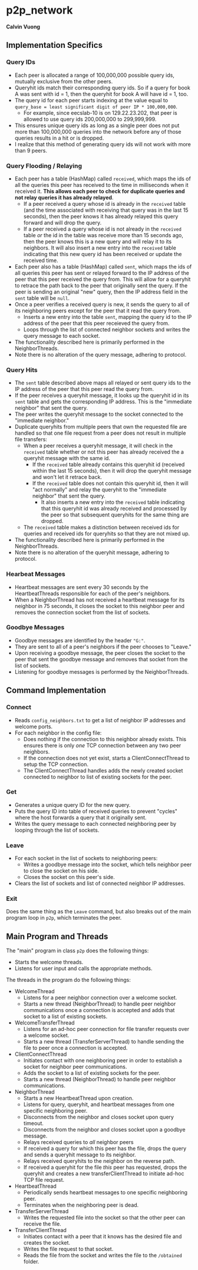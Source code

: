 # p2p_network
**Calvin Vuong**

## Implementation Specifics
### Query IDs
* Each peer is allocated a range of 100,000,000 possible query ids, mutually exclusive from the other peers.
* Queryhit ids match their corresponding query ids. So if a query for book A was sent with id = 1, then the queryhit for book A will have id = 1, too.
* The query id for each peer starts indexing at the value equal to `query_base = least significant digit of peer IP * 100,000,000`.
  * For example, since eecslab-10 is on 129.22.23.202, that peer is allowed to use query ids 200,000,000 to 299,999,999.
* This ensures unique query ids as long as a single peer does not put more than 100,000,000 queries into the network before any of those queries results in a hit or is dropped.
* I realize that this method of generating query ids will not work with more than 9 peers.

### Query Flooding / Relaying
* Each peer has a table (HashMap) called `received`, which maps the ids of all the queries this peer has received to the time in milliseconds when it received it. **This allows each peer to check for duplicate queries and not relay queries it has already relayed**. 
  * If a peer received a query whose id is already in the `received` table (and the time associated with receiving that query was in the last 15 seconds), then the peer knows it has already relayed this query forward and will drop the query.
  * If a peer received a query whose id is not already in the `received` table *or* the id in the table was receive more than 15 seconds ago, then the peer knows this is a new query and will relay it to its neighbors. It will also insert a new entry into the `received` table indicating that this new query id has been received or update the received time.
* Each peer also has a table (HashMap) called `sent`, which maps the ids of all queries this peer has sent or relayed forward to the IP address of the peer that this peer received the query from. This will allow for a queryhit to retrace the path back to the peer that originally sent the query. If the peer is sending an original "new" query, then the IP address field in the `sent` table will be `null`. 
* Once a peer verifies a received query is new, it sends the query to all of its neighboring peers except for the peer that it read the query from.
  * Inserts a new entry into the table `sent`, mapping the query id to the IP address of the peer that this peer receieved the query from.
  * Loops through the list of connected neighbor sockets and writes the query message to each socket.
* The functionality described here is primarily performed in the NeighborThreads.
* Note there is no alteration of the query message, adhering to protocol.

### Query Hits
* The `sent` table described above maps all relayed or sent query ids to the IP address of the peer that this peer read the query from.
* If the peer receives a queryhit message, it looks up the queryhit id in its `sent` table and gets the corresponding IP address. This is the "immediate neighbor" that sent the query.
* The peer writes the queryhit message to the socket connected to the "immediate neighbor."
* Duplicate queryhits from multiple peers that own the requested file are handled so that one file request from a peer does not result in multiple file transfers:
  * When a peer receives a queryhit message, it will check in the `received` table whether or not this peer has already received the a queryhit message with the same id.
    * If the `received` table already contains this queryhit id (received within the last 15 seconds), then it will drop the queryhit message and won't let it retrace back.
    * If the `received` table does not contain this queryhit id, then it will "act normally" and relay the queryhit to the "immediate neighbor" that sent the query.
      * It also inserts a new entry into the `received` table indicating that this queryhit id was already received and processed by the peer so that subsequent queryhits for the same thing are dropped.
  * The `received` table makes a distinction between received ids for queries and received ids for queryhits so that they are not mixed up. 
* The functionality described here is primarily performed in the NeighborThreads.
* Note there is no alteration of the queryhit message, adhering to protocol.

### Hearbeat Messages
* Heartbeat messages are sent every 30 seconds by the HeartbeatThreads responsible for each of the peer's neighbors.
* When a NeighborThread has not received a heartbeat message for its neighbor in 75 seconds, it closes the socket to this neighbor peer and removes the connection socket from the list of sockets.

### Goodbye Messages
* Goodbye messages are identified by the header `"G:"`.
* They are sent to all of a peer's neighbors if the peer chooses to "Leave."
* Upon receiving a goodbye message, the peer closes the socket to the peer that sent the goodbye message and removes that socket from the list of sockets.
* Listening for goodbye messages is performed by the NeighborThreads.


## Command Implementation
### Connect
* Reads `config_neighbors.txt` to get a list of neighbor IP addresses and welcome ports.
* For each neighbor in the config file:
  * Does nothing if the connection to this neighbor already exists. This ensures there is only *one* TCP connection between any two peer neighbors.
  * If the connection does not yet exist, starts a ClientConnectThread to setup the TCP connection.
  * The ClientConnectThread handles adds the newly created socket connected to neighbor to list of existing sockets for the peer.

### Get
* Generates a unique query ID for the new query.
* Puts the query ID into table of received queries to prevent "cycles" where the host forwards a query that it originally sent.
* Writes the query message to each connected neighboring peer by looping through the list of sockets.

### Leave
* For each socket in the list of sockets to neighboring peers:
  * Writes a goodbye message into the socket, which tells neighbor peer to close the socket on his side.
  * Closes the socket on this peer's side.
* Clears the list of sockets and list of connected neighbor IP addresses.

### Exit
Does the same thing as the `Leave` command, but also breaks out of the main program loop in `p2p`, which terminates the peer.

## Main Program and Threads

The "main" program in class `p2p` does the following things:
  * Starts the welcome threads.
  * Listens for user input and calls the appropriate methods.

The threads in the program do the following things:
* WelcomeThread
  * Listens for a peer neighbor connection over a welcome socket.
  * Starts a new thread (NeighborThread) to handle peer neighbor communications once a connection is accepted and adds that socket to a list of existing sockets.
* WelcomeTransferThread
  * Listens for an ad-hoc peer connection for file transfer requests over a welcome socket.
  * Starts a new thread (TransferServerThread) to handle sending the file to peer once a connection is accepted.
* ClientConnectThread
  * Initiates contact with one neighboring peer in order to establish a socket for neighbor peer communications.
  * Adds the socket to a list of existing sockets for the peer.
  * Starts a new thread (NeighborThread) to handle peer neighbor communications.
* NeighborThread
  * Starts a new HeartbeatThread upon creation.
  * Listens for query, queryhit, and heartbeat messages from one specific neighboring peer.
  * Disconnects from the neighbor and closes socket upon query timeout.
  * Disconnects from the neighbor and closes socket upon a goodbye message.
  * Relays received queries to *all* neighbor peers
  * If received a query for which this peer has the file, drops the query and sends a queryhit message to its neighbor. 
  * Relays received queryhits to the neighbor on the reverse path.
  * If received a queryhit for the file *this* peer has requested, drops the queryhit and creates a new transferClientThread to initiate ad-hoc TCP file request.
* HeartbeatThread
  * Periodically sends heartbeat messages to one specific neighboring peer.
  * Terminates when the neighboring peer is dead.
* TransferServerThread
  * Writes the requested file into the socket so that the other peer can receive the file.
* TransferClientThread
  * Initiates contact with a peer that it knows has the desired file and creates the socket.
  * Writes the file request to that socket.
  * Reads the file from the socket and writes the file to the `/obtained` folder.
